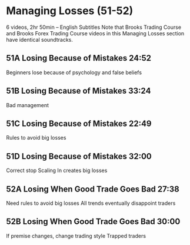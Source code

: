 # Managing Losses (51-52)

6 videos, 2hr 50min – English Subtitles
Note that Brooks Trading Course and Brooks Forex Trading Course videos in this Managing Losses section have identical soundtracks.

## 51A Losing Because of Mistakes 24:52

Beginners lose because of psychology and false beliefs

## 51B Losing Because of Mistakes 33:24

Bad management

## 51C Losing Because of Mistakes 22:49

Rules to avoid big losses

## 51D Losing Because of Mistakes 32:00

Correct stop
Scaling In creates big losses

## 52A Losing When Good Trade Goes Bad 27:38

Need rules to avoid big losses
All trends eventually disappoint traders

## 52B Losing When Good Trade Goes Bad 30:00

If premise changes, change trading style
Trapped traders
